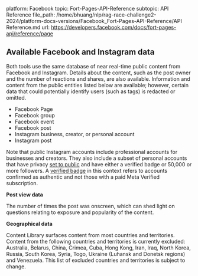 platform: Facebook
topic: Fort-Pages-API-Reference
subtopic: API Reference
file_path: /home/bhuang/nlp/rag-race-challenge2-2024/platform-docs-versions/Facebook_Fort-Pages-API-Reference/API Reference.md
url: https://developers.facebook.com/docs/fort-pages-api/reference/page


## Available Facebook and Instagram data

Both tools use the same database of near real-time public content from Facebook and Instagram. Details about the content, such as the post owner and the number of reactions and shares, are also available. Information and content from the public entities listed below are available; however, certain data that could potentially identify users (such as tags) is redacted or omitted.

* Facebook Page
* Facebook group
* Facebook event
* Facebook post
* Instagram business, creator, or personal account
* Instagram post

Note that public Instagram accounts include professional accounts for businesses and creators. They also include a subset of personal accounts that have privacy [set to public](https://l.facebook.com/l.php?u=https%3A%2F%2Fhelp.instagram.com%2F517073653436611&h=AT2o1ZiGb-ABWnHi4CqZ1EY-fJgZN-F286Ad5PvAkORR2fpFyRDnVjxb7zb_m0SMrH9PTFdKFniOeOfEtq9Zzln0KC1b3SSlKaty4U78lCJ1gw3YHH-EGbLQys_pA8JWBtAgOcPB1l2c3Nm9) and have either a verified badge or 50,000 or more followers. A [verified badge](https://l.facebook.com/l.php?u=https%3A%2F%2Fhelp.instagram.com%2F733907830039577%3Fhelpref%3Dfaq_content&h=AT0NHUvvvBufjUnpbPcSxjUHcjpvCS6Hdov7L9oe7EZ23muSQ2vZiWLlPhNmdNBqW09yv6xU--uDvB8EyVxajYBpNVg9YR5SQQjlTKCaKpWTUBeAPgIeN4AFdm1TVTqunMzkTi6TAbEruvh2) in this context refers to accounts confirmed as authentic and not those with a paid Meta Verified subscription.

**Post view data**

The number of times the post was onscreen, which can shed light on questions relating to exposure and popularity of the content.

**Geographical data**

Content Library surfaces content from most countries and territories. Content from the following countries and territories is currently excluded: Australia, Belarus, China, Crimea, Cuba, Hong Kong, Iran, Iraq, North Korea, Russia, South Korea, Syria, Togo, Ukraine (Luhansk and Donetsk regions) and Venezuela. This list of excluded countries and territories is subject to change.
